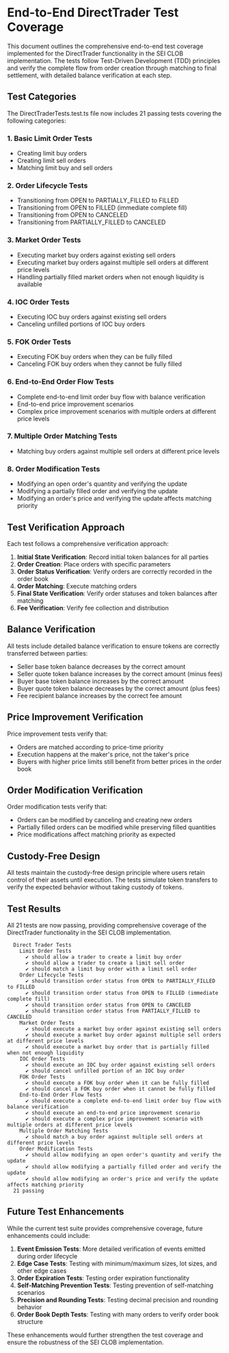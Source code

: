 # End-to-End DirectTrader Test Coverage

This document outlines the comprehensive end-to-end test coverage implemented for the DirectTrader functionality in the SEI CLOB implementation. The tests follow Test-Driven Development (TDD) principles and verify the complete flow from order creation through matching to final settlement, with detailed balance verification at each step.

## Test Categories

The DirectTraderTests.test.ts file now includes 21 passing tests covering the following categories:

### 1. Basic Limit Order Tests
- Creating limit buy orders
- Creating limit sell orders
- Matching limit buy and sell orders

### 2. Order Lifecycle Tests
- Transitioning from OPEN to PARTIALLY_FILLED to FILLED
- Transitioning from OPEN to FILLED (immediate complete fill)
- Transitioning from OPEN to CANCELED
- Transitioning from PARTIALLY_FILLED to CANCELED

### 3. Market Order Tests
- Executing market buy orders against existing sell orders
- Executing market buy orders against multiple sell orders at different price levels
- Handling partially filled market orders when not enough liquidity is available

### 4. IOC Order Tests
- Executing IOC buy orders against existing sell orders
- Canceling unfilled portions of IOC buy orders

### 5. FOK Order Tests
- Executing FOK buy orders when they can be fully filled
- Canceling FOK buy orders when they cannot be fully filled

### 6. End-to-End Order Flow Tests
- Complete end-to-end limit order buy flow with balance verification
- End-to-end price improvement scenarios
- Complex price improvement scenarios with multiple orders at different price levels

### 7. Multiple Order Matching Tests
- Matching buy orders against multiple sell orders at different price levels

### 8. Order Modification Tests
- Modifying an open order's quantity and verifying the update
- Modifying a partially filled order and verifying the update
- Modifying an order's price and verifying the update affects matching priority

## Test Verification Approach

Each test follows a comprehensive verification approach:

1. **Initial State Verification**: Record initial token balances for all parties
2. **Order Creation**: Place orders with specific parameters
3. **Order Status Verification**: Verify orders are correctly recorded in the order book
4. **Order Matching**: Execute matching orders
5. **Final State Verification**: Verify order statuses and token balances after matching
6. **Fee Verification**: Verify fee collection and distribution

## Balance Verification

All tests include detailed balance verification to ensure tokens are correctly transferred between parties:

- Seller base token balance decreases by the correct amount
- Seller quote token balance increases by the correct amount (minus fees)
- Buyer base token balance increases by the correct amount
- Buyer quote token balance decreases by the correct amount (plus fees)
- Fee recipient balance increases by the correct fee amount

## Price Improvement Verification

Price improvement tests verify that:

- Orders are matched according to price-time priority
- Execution happens at the maker's price, not the taker's price
- Buyers with higher price limits still benefit from better prices in the order book

## Order Modification Verification

Order modification tests verify that:

- Orders can be modified by canceling and creating new orders
- Partially filled orders can be modified while preserving filled quantities
- Price modifications affect matching priority as expected

## Custody-Free Design

All tests maintain the custody-free design principle where users retain control of their assets until execution. The tests simulate token transfers to verify the expected behavior without taking custody of tokens.

## Test Results

All 21 tests are now passing, providing comprehensive coverage of the DirectTrader functionality in the SEI CLOB implementation.

```
  Direct Trader Tests
    Limit Order Tests
      ✔ should allow a trader to create a limit buy order
      ✔ should allow a trader to create a limit sell order
      ✔ should match a limit buy order with a limit sell order
    Order Lifecycle Tests
      ✔ should transition order status from OPEN to PARTIALLY_FILLED to FILLED
      ✔ should transition order status from OPEN to FILLED (immediate complete fill)
      ✔ should transition order status from OPEN to CANCELED
      ✔ should transition order status from PARTIALLY_FILLED to CANCELED
    Market Order Tests
      ✔ should execute a market buy order against existing sell orders
      ✔ should execute a market buy order against multiple sell orders at different price levels
      ✔ should execute a market buy order that is partially filled when not enough liquidity
    IOC Order Tests
      ✔ should execute an IOC buy order against existing sell orders
      ✔ should cancel unfilled portion of an IOC buy order
    FOK Order Tests
      ✔ should execute a FOK buy order when it can be fully filled
      ✔ should cancel a FOK buy order when it cannot be fully filled
    End-to-End Order Flow Tests
      ✔ should execute a complete end-to-end limit order buy flow with balance verification
      ✔ should execute an end-to-end price improvement scenario
      ✔ should execute a complex price improvement scenario with multiple orders at different price levels
    Multiple Order Matching Tests
      ✔ should match a buy order against multiple sell orders at different price levels
    Order Modification Tests
      ✔ should allow modifying an open order's quantity and verify the update
      ✔ should allow modifying a partially filled order and verify the update
      ✔ should allow modifying an order's price and verify the update affects matching priority
  21 passing
```

## Future Test Enhancements

While the current test suite provides comprehensive coverage, future enhancements could include:

1. **Event Emission Tests**: More detailed verification of events emitted during order lifecycle
2. **Edge Case Tests**: Testing with minimum/maximum sizes, lot sizes, and other edge cases
3. **Order Expiration Tests**: Testing order expiration functionality
4. **Self-Matching Prevention Tests**: Testing prevention of self-matching scenarios
5. **Precision and Rounding Tests**: Testing decimal precision and rounding behavior
6. **Order Book Depth Tests**: Testing with many orders to verify order book structure

These enhancements would further strengthen the test coverage and ensure the robustness of the SEI CLOB implementation.
